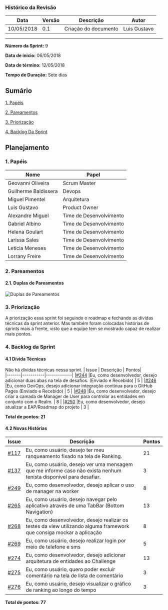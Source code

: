 ### Histórico da Revisão
| Data | Versão | Descrição | Autor |
|---|---|---|---|
| 10/05/2018| 0.1 |Criação do documento | Luis Gustavo |
-------------------------------------------------------------------------------------------------

**Número da Sprint:** 9

**Data de ínicio:** 06/05/2018

**Data de término:** 12/05/2018

**Tempo de Duração:** Sete dias

## Sumário

[1. Papéis](#1-papéis)

[2. Pareamentos](#2-pareamentos)

[3. Priorização](#3-priorização)

[4. Backlog Da Sprint](#4-backlog-da-sprint)

## **Planejamento**

### 1. **Papéis**

| Nome                  | Papel |
|-----------------------|-------------|
| Geovanni Oliveira | Scrum Master |
| Guilherme Baldissera | Devops |
| Miguel Pimentel | Arquitetura |
| Luis Gustavo | Product Owner |
| Alexandre Miguel | Time de Desenvolvimento |
| Gabriel Albino | Time de Desenvolvimento |
| Helena Goulart | Time de Desenvolvimento |
| Larissa Sales | Time de Desenvolvimento |
| Letícia Meneses | Time de Desenvolvimento |
| Lorrany Freire | Time de Desenvolvimento |

### 2. **Pareamentos**

#### 2.1. **Duplas de Pareamentos**

![Duplas de Pareamentos](https://i.imgur.com/sZpnian.jpg)

### 3. **Priorização**

A priorização essa sprint foi seguindo o roadmap e fechando as dívidas técnicas da sprint anterior. Mas também foram colocadas histórias de sprints mais a frente, visto que a equipe tem se mostrado capaz de realizar mais pontos.

### 4. **Backlog da Sprint**

#### 4.1 **Dívida Técnicas**

Não há dívidas técnicas nessa sprint.
| Issue | Descrição | Pontos|   
|-------|-----------|-------------|
|[#244](https://github.com/fga-gpp-mds/2018.1_Nexte/issues/244) |Eu, como desenvolvedor, desejo adicionar duas abas na tela de desafios. (Enviado e Recebido)  | 5 |
|[#246](https://github.com/fga-gpp-mds/2018.1_Nexte/issues/246) |Eu, como DevOps, desejo adicionar integração contínua para o GitHub Pages (Enviado e Recebido)  | 5 |
|[#248](https://github.com/fga-gpp-mds/2018.1_Nexte/issues/248) |Eu, como desenvolvedor, desejo criar a camada de Manager de User para controlar as entidades em conjunto com o Realm.  | 8 |
|[#250](https://github.com/fga-gpp-mds/2018.1_Nexte/issues/250) |Eu, como desenvolvedor, desejo atualizar a EAP/Roadmap do projeto  | 3 |


**Total de pontos: 21**

#### 4.2 **Novas Histórias**

| Issue | Descrição | Pontos|   
|-------|-----------|-------------|
|[#117](https://github.com/fga-gpp-mds/2018.1_Nexte/issues/117) |Eu, como usuário, desejo ter meu ranqueamento fixado na tela de Ranking.  | 21 |
|[#137](https://github.com/fga-gpp-mds/2018.1_Nexte/issues/137) |Eu, como usuário, desejo ver uma mensagem que me informe caso não exista nenhum tenista disponível para desafiar.  | 3 |
|[#249](https://github.com/fga-gpp-mds/2018.1_Nexte/issues/249) |Eu, como desenvolvedor, desejo aplicar o uso de manager na worker | 8 |
|[#265](https://github.com/fga-gpp-mds/2018.1_Nexte/issues/265) |Eu, como usuário, desejo navegar pelo aplicativo através de uma TabBar (Bottom Navigation) | 13 |
|[#268](https://github.com/fga-gpp-mds/2018.1_Nexte/issues/268) |Eu, como desenvolvedor, desejo realizar os testes da view utilizando alguma framework que consiga mockar a aplicação | 8 |
|[#269](https://github.com/fga-gpp-mds/2018.1_Nexte/issues/269) |Eu, como usuário, desejo realizar login por meio de telefone e sms | 5 |
|[#274](https://github.com/fga-gpp-mds/2018.1_Nexte/issues/274) |Eu, como desenvolvedor, desejo adicionar arquitetura de entidades ao Challenge | 13 |
|[#275](https://github.com/fga-gpp-mds/2018.1_Nexte/issues/275) |Eu, como usuário, quero poder excluir comentário na tela de lista de comentário | 3 |
|[#276](https://github.com/fga-gpp-mds/2018.1_Nexte/issues/276) |Eu, como usuário, desejo visualizar o gráfico de ranking ao longo do tempo | 3 |

**Total de pontos: 77**